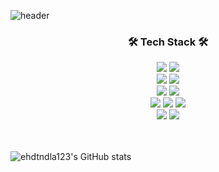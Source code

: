 
<!--
**ehdtndla123/ehdtndla123** is a ✨ _special_ ✨ repository because its `README.md` (this file) appears on your GitHub profile.

Here are some ideas to get you started:

- 🔭 I’m currently working on ...
- 🌱 I’m currently learning ...
- 👯 I’m looking to collaborate on ...
- 🤔 I’m looking for help with ...
- 💬 Ask me about ...
- 📫 How to reach me: ...
- 😄 Pronouns: ...
- ⚡ Fun fact: ...
-->

![header](https://capsule-render.vercel.app/api?type=soft&color=auto&height=150&section=header&text=Dongsoo,Chang&fontSize=70&animation=twinkling)

<h3 align="center">🛠 Tech Stack 🛠</h3>

<p align="center">
  <img src="https://img.shields.io/badge/Java-007396?style=for-the-badge&logo=Java&logoColor=white">
  <img src="https://img.shields.io/badge/Python-3766AB?style=for-the-badge&logo=Python&logoColor=white">
  <br>

  <img src="https://img.shields.io/badge/Spring-6DB33F?style=for-the-badge&logo=Spring&logoColor=white">
  <img src="https://img.shields.io/badge/SpringBoot-6DB33F?style=for-the-badge&logo=SpringBoot&logoColor=white">
 <!-- <img src="https://img.shields.io/badge/Django-092E20?style=for-the-badge&logo=django&logoColor=white"> -->

  <br>

  <img src="https://img.shields.io/badge/Mysql-4479A1?style=for-the-badge&logo=mysql&logoColor=white"> 
  <img src="https://img.shields.io/badge/Postgresql-003545?style=for-the-badge&logo=postgresql&logoColor=white"> 
  <br>

  <img src="https://img.shields.io/badge/AWS-232F3E?style=for-the-badge&logo=amazonaws&logoColor=white"> 
  <img src="https://img.shields.io/badge/Docker-2496ED?style=for-the-badge&logo=Docker&logoColor=white"> 
  <img src="https://img.shields.io/badge/Jenkins-D24939?style=for-the-badge&logo=Jenkins&logoColor=white">
  <br>
  
  <img src="https://img.shields.io/badge/git-F05032?style=for-the-badge&logo=git&logoColor=white">
  <img src="https://img.shields.io/badge/github-181717?style=for-the-badge&logo=github&logoColor=white">
  <br>
  <br>
  <br>
  
![ehdtndla123's GitHub stats](https://github-readme-stats.vercel.app/api?username=ehdtndla123&&count_private=true&show_icons=true&theme=dark&custom_title=Dongsoo's_Coding_Life)

</p>

